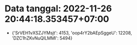 # Data tanggal: 2022-11-26 20:44:18.353457+07:00

* {'SrVEH1vXSZJYMsjt': 4153, 'oop4rY2bAEpSggeU': 12208, 'DZC1hZKvNuQlLMMl': 5494}
